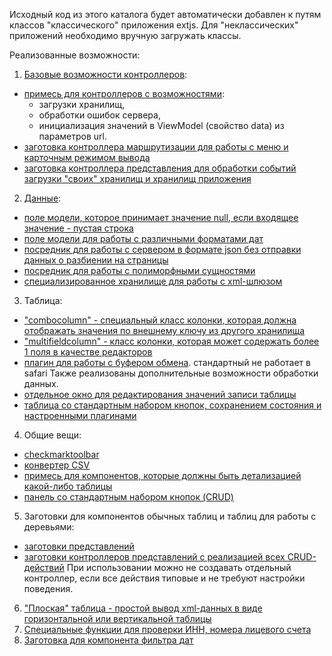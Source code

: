 Исходный код из этого каталога будет автоматически добавлен к путям классов
"классического" приложения extjs. Для "неклассических" приложений необходимо вручную загружать классы.

Реализованные возможности:

1. [Базовые возможности контроллеров](https://github.com/Unact/sencha-common/tree/master/common/src/lib/app):
  - [примесь для контроллеров с возможностями](https://github.com/Unact/sencha-common/blob/master/common/src/lib/app/ControllerMixin.js):
    - загрузки хранилищ,
    - обработки ошибок сервера,
    - инициализация значений в ViewModel (свойство data) из параметров url.
  - [заготовка контроллера маршрутизации для работы с меню и карточным режимом вывода](https://github.com/Unact/sencha-common/blob/master/common/src/lib/app/Routing.js)
  - [заготовка контроллера представления для обработки событий загрузки "своих" хранилищ и хранилищ приложения](https://github.com/Unact/sencha-common/blob/master/common/src/lib/app/ViewController.js)

2. [Данные](https://github.com/Unact/sencha-common/tree/master/common/src/lib/data):
 - [поле модели, которое принимает значение null, если входящее значение - пустая строка](https://github.com/Unact/sencha-common/blob/master/common/src/lib/data/field/NullifiedString.js)
 - [поле модели для работы с различными форматами дат](https://github.com/Unact/sencha-common/blob/master/common/src/lib/data/field/RestXmlDate.js)
 - [посредник для работы с сервером в формате json без отправки данных о разбиении на страницы](https://github.com/Unact/sencha-common/blob/master/common/src/lib/data/proxy/RestJsonLimitless.js)
 - [посредник для работы с полиморфными сущностями](https://github.com/Unact/sencha-common/blob/master/common/src/lib/data/proxy/RestPolymorphic.js)
 - [специализированное хранилище для работы с xml-шлюзом](https://github.com/Unact/sencha-common/blob/master/common/src/lib/data/RestXmlStore.js)

3. Таблица:
 - ["combocolumn" - специальный класс колонки, которая должна отображать значения по внешнему ключу из другого хранилища](https://github.com/Unact/sencha-common/blob/master/common/src/lib/grid/column/ComboColumn.js)
 - ["multifieldcolumn" - класс колонки, которая может содержать более 1 поля в качестве редакторов ](https://github.com/Unact/sencha-common/blob/master/common/src/lib/grid/column/MultiFieldColumn.js)
 - [плагин для работы с буфером обмена](https://github.com/Unact/sencha-common/blob/master/common/src/lib/grid/plugin/RowClipboard.js). стандартный не работает в safari
 Также реализованы дополнительные возможности обработки данных.
 - [отдельное окно для редактирования значений записи таблицы](https://github.com/Unact/sencha-common/blob/master/common/src/lib/grid/EditingCard.js)
 - [таблица со стандартным набором кнопок, сохранением состояния и настроенными плагинами](https://github.com/Unact/sencha-common/blob/master/common/src/lib/grid/Panel.js)
4. Общие вещи:
 - [checkmarktoolbar](https://github.com/Unact/sencha-common/blob/master/common/src/lib/shared/CheckmarkToolbar.js)
 - [конвертер CSV](https://github.com/Unact/sencha-common/blob/master/common/src/lib/shared/Csv.js)
 - [примесь для компонентов, которые должны быть детализацией какой-либо таблицы](https://github.com/Unact/sencha-common/blob/master/common/src/lib/shared/Detailable.js)
 - [панель со стандартным набором кнопок (CRUD)](https://github.com/Unact/sencha-common/blob/master/common/src/lib/shared/Toolbar.js)

5. Заготовки для компонентов обычных таблиц и таблиц для работы с деревьями:
 - [заготовки представлений](https://github.com/Unact/sencha-common/blob/master/common/src/lib/singlegrid/View.js)
 - [заготовки контроллеров представлений с реализацией всех CRUD-действий](https://github.com/Unact/sencha-common/blob/master/common/src/lib/singletable/ViewController.js)
При использовании можно не создавать отдельный контроллер, если все действия типовые и не требуют настройки поведения.

6. ["Плоская" таблица - простой вывод xml-данных в виде горизонтальной или вертикальной таблицы](https://github.com/Unact/sencha-common/blob/master/common/src/lib/view/PlainTable.js)
7. [Специальные функции для проверки ИНН, номера лицевого счета](https://github.com/Unact/sencha-common/blob/master/common/src/lib/Checkers.js)
8. [Заготовка для компонента фильтра дат](https://github.com/Unact/sencha-common/blob/master/common/src/lib/DateIntervalFilter.js)
